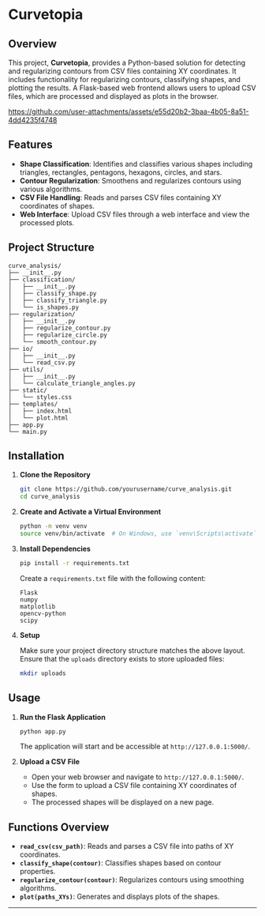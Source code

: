 # Curvetopia

## Overview

This project, **Curvetopia**, provides a Python-based solution for detecting and regularizing contours from CSV files containing XY coordinates. It includes functionality for regularizing contours, classifying shapes, and plotting the results. A Flask-based web frontend allows users to upload CSV files, which are processed and displayed as plots in the browser.

https://github.com/user-attachments/assets/e55d20b2-3baa-4b05-8a51-4dd4235f4748

## Features

- **Shape Classification**: Identifies and classifies various shapes including triangles, rectangles, pentagons, hexagons, circles, and stars.
- **Contour Regularization**: Smoothens and regularizes contours using various algorithms.
- **CSV File Handling**: Reads and parses CSV files containing XY coordinates of shapes.
- **Web Interface**: Upload CSV files through a web interface and view the processed plots.

## Project Structure

```
curve_analysis/
├── __init__.py
├── classification/
│   ├── __init__.py
│   ├── classify_shape.py
│   ├── classify_triangle.py
│   └── is_shapes.py
├── regularization/
│   ├── __init__.py
│   ├── regularize_contour.py
│   ├── regularize_circle.py
│   └── smooth_contour.py
├── io/
│   ├── __init__.py
│   └── read_csv.py
├── utils/
│   ├── __init__.py
│   └── calculate_triangle_angles.py
├── static/
│   └── styles.css
├── templates/
│   ├── index.html
│   └── plot.html
├── app.py
└── main.py
```

## Installation

1. **Clone the Repository**

   ```bash
   git clone https://github.com/yourusername/curve_analysis.git
   cd curve_analysis
   ```

2. **Create and Activate a Virtual Environment**

   ```bash
   python -m venv venv
   source venv/bin/activate  # On Windows, use `venv\Scripts\activate`
   ```

3. **Install Dependencies**

   ```bash
   pip install -r requirements.txt
   ```

   Create a `requirements.txt` file with the following content:

   ```plaintext
   Flask
   numpy
   matplotlib
   opencv-python
   scipy
   ```

4. **Setup**

   Make sure your project directory structure matches the above layout. Ensure that the `uploads` directory exists to store uploaded files:

   ```bash
   mkdir uploads
   ```

## Usage

1. **Run the Flask Application**

   ```bash
   python app.py
   ```

   The application will start and be accessible at `http://127.0.0.1:5000/`.

2. **Upload a CSV File**

   - Open your web browser and navigate to `http://127.0.0.1:5000/`.
   - Use the form to upload a CSV file containing XY coordinates of shapes.
   - The processed shapes will be displayed on a new page.

## Functions Overview

- **`read_csv(csv_path)`**: Reads and parses a CSV file into paths of XY coordinates.
- **`classify_shape(contour)`**: Classifies shapes based on contour properties.
- **`regularize_contour(contour)`**: Regularizes contours using smoothing algorithms.
- **`plot(paths_XYs)`**: Generates and displays plots of the shapes.
---
